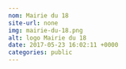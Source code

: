 ```yaml
---
nom: Mairie du 18
site-url: none
img: mairie-du-18.png
alt: logo Mairie du 18
date: 2017-05-23 16:02:11 +0000
categories: public
---
```

